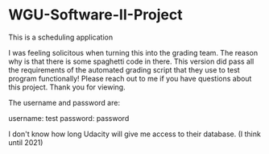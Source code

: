 # WGU-Software-II-Project
This is a scheduling application

I was feeling solicitous when turning this into the grading team. The reason why is that there is some spaghetti code in there.  This version did pass all the requirements of the automated grading script that they use to test program functionally! Please reach out to me if you have questions about this project. Thank you for viewing.

The username and password are:

username: test
password: password

I don't know how long Udacity will give me access to their database. (I think until 2021) 


